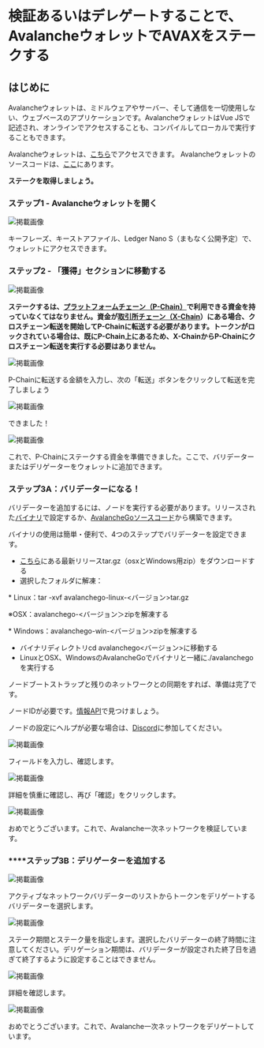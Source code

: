 # 検証あるいはデレゲートすることで、AvalancheウォレットでAVAXをステークする

## **はじめに**<a id="001f"></a>

Avalancheウォレットは、ミドルウェアやサーバー、そして通信を一切使用しない、ウェブベースのアプリケーションです。AvalancheウォレットはVue JSで記述され、オンラインでアクセスすることも、コンパイルしてローカルで実行することもできます。

Avalancheウォレットは、[こちら](https://wallet.avax.network/)でアクセスできます。  Avalancheウォレットのソースコードは、[ここ](https://github.com/ava-labs/avalanche-wallet)にあります。

**ステークを取得しましょう。**

### **ステップ1 - Avalancheウォレットを開く**<a id="552d"></a>

![掲載画像](https://miro.medium.com/max/1552/0*tpBIOjLdppuNKMjA)

キーフレーズ、キーストアファイル、Ledger Nano S（まもなく公開予定）で、ウォレットにアクセスできます。

### **ステップ2 - 「獲得」セクションに移動する**<a id="dc5a"></a>

![掲載画像](https://miro.medium.com/max/1504/0*XTh3nZzBI1bkLbwO)

**ステークするは、**[**プラットフォームチェーン（P-Chain）**](../../../learn/platform-overview/#platform-chain-p-chain)**で利用できる資金を持っていなくてはなりません。資金が**[**取引所チェーン（X-Chain**](../../../learn/platform-overview/#exchange-chain-x-chain)**）にある場合、クロスチェーン転送を開始してP-Chainに転送する必要があります。トークンがロックされている場合は、既にP-Chain上にあるため、X-ChainからP-Chainにクロスチェーン転送を実行する必要はありません。**

![掲載画像](https://miro.medium.com/max/1522/0*xKAf0nXSzqIdmBDg)

P-Chainに転送する金額を入力し、次の「転送」ボタンをクリックして転送を完了しましょう

![掲載画像](https://miro.medium.com/max/1488/0*aremeYNYtKP5nGPx)

できました！

![掲載画像](https://miro.medium.com/max/1512/0*XP8f8CISy-LJ_Lc3)

これで、P-Chainにステークする資金を準備できました。ここで、バリデーターまたはデリゲーターをウォレットに追加できます。

### **ステップ3A：バリデーターになる**！<a id="60f0"></a>

バリデーターを追加するには、ノードを実行する必要があります。リリースされた[バイナリ](https://github.com/ava-labs/avalanchego/releases/)で設定するか、[AvalancheGoソースコード](https://github.com/ava-labs/avalanchego)から構築できます。

バイナリの使用は簡単・便利で、4つのステップでバリデーターを設定できます。

* [こちら](https://github.com/ava-labs/avalanchego/releases)にある最新リリースtar.gz（osxとWindows用zip）をダウンロードする
* 選択したフォルダに解凍：

\* Linux：tar -xvf avalanchego-linux-<バージョン>tar.gz

※OSX：avalanchego-<バージョン＞zipを解凍する

\* Windows：avalanchego-win-<バージョン>zipを解凍する

* バイナリディレクトリcd avalanchego<バージョン>に移動する
* LinuxとOSX、WindowsのAvalancheGoでバイナリと一緒に./avalanchegoを実行する

ノードブートストラップと残りのネットワークとの同期をすれば、準備は完了です。

ノードIDが必要です。[情報API](../../avalanchego-apis/info-api.md)で見つけましょう。

ノードの設定にヘルプが必要な場合は、[Discord](https://chat.avax.network/)に参加してください。

![掲載画像](https://miro.medium.com/max/1600/0*6hZSaT651Dd7R4bL)

フィールドを入力し、確認します。

![掲載画像](https://miro.medium.com/max/1600/0*cy61ZMDY5veMvCZj)

詳細を慎重に確認し、再び「確認」をクリックします。

![掲載画像](https://miro.medium.com/max/1600/0*f3GlN03He6TFkOV7)

おめでとうございます。これで、Avalanche一次ネットワークを検証しています。

### ****ステップ3B：デリゲーターを追加する<a id="59bd"></a>

![掲載画像](https://miro.medium.com/max/1600/0*f-wXi2SiSm4eBmHt)

アクティブなネットワークバリデーターのリストからトークンをデリゲートするバリデーターを選択します。

![掲載画像](https://miro.medium.com/max/1600/0*uNnT2PtjCslRKFbF)

ステーク期間とステーク量を指定します。選択したバリデーターの終了時間に注意してください。デリゲーション期間は、バリデーターが設定された終了日を過ぎて終了するように設定することはできません。

![掲載画像](https://miro.medium.com/max/1600/0*M_6_7L9jtYuPTp-A)

詳細を確認します。

![掲載画像](https://miro.medium.com/max/1600/0*Silj8-uZTm5g9xSi)

おめでとうございます。これで、Avalanche一次ネットワークをデリゲートしています。

